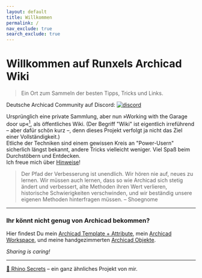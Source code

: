 ```yaml
---
layout: default
title: Willkommen
permalink: /
nav_exclude: true
search_exclude: true
---
```

# Willkommen auf Runxels Archicad Wiki

> Ein Ort zum Sammeln der besten Tipps, Tricks und Links.

Deutsche Archicad Community auf Discord: 
[![discord](https://img.shields.io/badge/Join-Discord-7289da?logo=Discord)](https://discord.gg/qzk4nmK)

Ursprünglich eine private Sammlung, aber nun »Working with the Garage door up«[<sup>1</sup>](https://notes.andymatuschak.org/z21cgR9K3UcQ5a7yPsj2RUim3oM2TzdBByZu), als öffentliches Wiki. (Der Begriff "Wiki" ist eigentlich irreführend – aber dafür schön kurz –, denn dieses Projekt verfolgt ja nicht das Ziel einer Vollständigkeit.)  
Etliche der Techniken sind einem gewissen Kreis an "Power-Usern" sicherlich längst bekannt, andere Tricks vielleicht weniger. Viel Spaß beim Durchstöbern und Entdecken.  
Ich freue mich über [Hinweise](https://github.com/runxel/archicad-wiki/issues)!  


> Der Pfad der Verbesserung ist unendlich. Wir hören nie auf, neues zu lernen. Wir müssen auch lernen, dass so wie Archicad sich stetig ändert und verbessert, alte Methoden ihren Wert verlieren, historische Schwierigkeiten verschwinden, und wir beständig unsere eigenen Methoden hinterfragen müssen.
    – Shoegnome


---

### Ihr könnt nicht genug von Archicad bekommen?

Hier findest Du mein [Archicad Template + Attribute](https://github.com/runxel/archicad-attributes), mein [Archicad Workspace](https://github.com/runxel/archicad-workspaces), und meine handgezimmerten [Archicad Objekte](https://github.com/runxel/ArchiCAD-Objects).

_Sharing is caring!_

---

[🦏 Rhino Secrets](https://runxel.xyz/rhino-secrets) – ein ganz ähnliches Projekt von mir.

